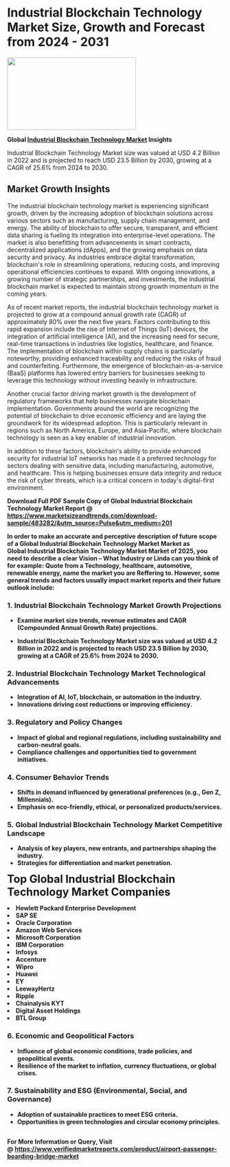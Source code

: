 <H1>Industrial Blockchain Technology Market Size, Growth and Forecast from 2024 - 2031</H1><img class="aligncenter size-medium wp-image-584254" src="https://thirdeyenews.in/wp-content/uploads/2024/09/Global-Market-Research-300x168.jpeg" alt="" width="300" height="168" /><p><strong>Global&nbsp;<a href="https://www.marketsizeandtrends.com/download-sample/483282/&amp;utm_source=Pulse&amp;utm_medium=201">Industrial Blockchain Technology Market</a> Insights</strong></p><p>Industrial Blockchain Technology Market size was valued at USD 4.2 Billion in 2022 and is projected to reach USD 23.5 Billion by 2030, growing at a CAGR of 25.6% from 2024 to 2030.</p><p><h2>Market Growth Insights</h2> <p>The industrial blockchain technology market is experiencing significant growth, driven by the increasing adoption of blockchain solutions across various sectors such as manufacturing, supply chain management, and energy. The ability of blockchain to offer secure, transparent, and efficient data sharing is fueling its integration into enterprise-level operations. The market is also benefitting from advancements in smart contracts, decentralized applications (dApps), and the growing emphasis on data security and privacy. As industries embrace digital transformation, blockchain's role in streamlining operations, reducing costs, and improving operational efficiencies continues to expand. With ongoing innovations, a growing number of strategic partnerships, and investments, the industrial blockchain market is expected to maintain strong growth momentum in the coming years.</p> <p><strong></strong></p> <p>As of recent market reports, the industrial blockchain technology market is projected to grow at a compound annual growth rate (CAGR) of approximately 80% over the next five years. Factors contributing to this rapid expansion include the rise of Internet of Things (IoT) devices, the integration of artificial intelligence (AI), and the increasing need for secure, real-time transactions in industries like logistics, healthcare, and finance. The implementation of blockchain within supply chains is particularly noteworthy, providing enhanced traceability and reducing the risks of fraud and counterfeiting. Furthermore, the emergence of blockchain-as-a-service (BaaS) platforms has lowered entry barriers for businesses seeking to leverage this technology without investing heavily in infrastructure. <p>Another crucial factor driving market growth is the development of regulatory frameworks that help businesses navigate blockchain implementation. Governments around the world are recognizing the potential of blockchain to drive economic efficiency and are laying the groundwork for its widespread adoption. This is particularly relevant in regions such as North America, Europe, and Asia-Pacific, where blockchain technology is seen as a key enabler of industrial innovation.</p> <p>In addition to these factors, blockchain's ability to provide enhanced security for industrial IoT networks has made it a preferred technology for sectors dealing with sensitive data, including manufacturing, automotive, and healthcare. This is helping businesses ensure data integrity and reduce the risk of cyber threats, which is a critical concern in today's digital-first environment.</p> <p><strong></p><p><span class=""><strong>Download Full PDF Sample Copy of Global Industrial Blockchain Technology Market Report</strong> @ <a href="https://www.marketsizeandtrends.com/download-sample/483282/&amp;utm_source=Pulse&amp;utm_medium=201" target="_blank">https://www.marketsizeandtrends.com/download-sample/483282/&amp;utm_source=Pulse&amp;utm_medium=201</a></span></p><p>In order to make an accurate and perceptive description of future scope of a Global&nbsp;Industrial Blockchain Technology Market Market as Global&nbsp;Industrial Blockchain Technology Market Market of 2025, you need to describe a clear Vision &ndash; What Industry or Linda can you think of for example: Quote from a Technology, healthcare, automotive, renewable energy, name the market you are Reffering to. However, some general trends and factors usually impact market reports and their future outlook include:</p><h3>1.&nbsp;<strong>Industrial Blockchain Technology Market Growth Projections</strong></h3><ul><li>Examine market size trends, revenue estimates and CAGR (Compounded Annual Growth Rate) projections.</li><li><p>Industrial Blockchain Technology Market size was valued at USD 4.2 Billion in 2022 and is projected to reach USD 23.5 Billion by 2030, growing at a CAGR of 25.6% from 2024 to 2030.</p></li></ul><h3>2.&nbsp;<strong>Industrial Blockchain Technology Market Technological Advancements</strong></h3><ul><li>Integration of AI, IoT, blockchain, or automation in the industry.</li><li>Innovations driving cost reductions or improving efficiency.</li></ul><h3>3.&nbsp;<strong>Regulatory and Policy Changes</strong></h3><ul><li>Impact of global and regional regulations, including sustainability and carbon-neutral goals.</li><li>Compliance challenges and opportunities tied to government initiatives.</li></ul><h3>4.&nbsp;<strong>Consumer Behavior Trends</strong></h3><ul><li>Shifts in demand influenced by generational preferences (e.g., Gen Z, Millennials).</li><li>Emphasis on eco-friendly, ethical, or personalized products/services.</li></ul><h3>5.&nbsp;<strong>Global Industrial Blockchain Technology Market Competitive Landscape</strong></h3><ul><li>Analysis of key players, new entrants, and partnerships shaping the industry.</li><li>Strategies for differentiation and market penetration.</li></ul><p data-pm-slice="1 1 []"><span style="color: inherit; font-family: inherit; font-size: 25px;">Top Global Industrial Blockchain Technology Market Companies</span></p><div class="" data-test-id=""><p><li>Hewlett Packard Enterprise Development</li><li> SAP SE</li><li> Oracle Corporation</li><li> Amazon Web Services</li><li> Microsoft Corporation</li><li> IBM Corporation</li><li> Infosys</li><li> Accenture</li><li> Wipro</li><li> Huawei</li><li> EY</li><li> LeewayHertz</li><li> Ripple</li><li> Chainalysis KYT</li><li> Digital Asset Holdings</li><li> BTL Group</li></p></div><h3>6.&nbsp;<strong>Economic and Geopolitical Factors</strong></h3><ul><li>Influence of global economic conditions, trade policies, and geopolitical events.</li><li>Resilience of the market to inflation, currency fluctuations, or global crises.</li></ul><h3>7.&nbsp;<strong>Sustainability and ESG (Environmental, Social, and Governance)</strong></h3><ul><li>Adoption of sustainable practices to meet ESG criteria.</li><li>Opportunities in green technologies and circular economy principles.</li></ul><h2><strong style="font-size: 14px;">For More Information or Query, Visit @&nbsp;</strong><a style="background-color: #ffffff; font-size: 14px;" href="https://www.marketsizeandtrends.com/report/industrial-blockchain-technology-market/" target="_blank">https://www.verifiedmarketreports.com/product/airport-passenger-boarding-bridge-market</a></h2>
